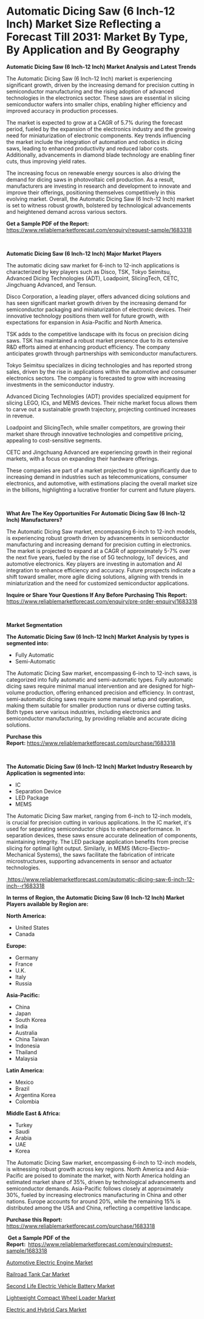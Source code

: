 <p><h1>Automatic Dicing Saw (6 Inch-12 Inch) Market Size Reflecting a Forecast Till 2031: Market By Type, By Application and By Geography</h1></p><p><strong>Automatic Dicing Saw (6 Inch-12 Inch) Market Analysis and Latest Trends</strong></p>
<p><p>The Automatic Dicing Saw (6 Inch-12 Inch) market is experiencing significant growth, driven by the increasing demand for precision cutting in semiconductor manufacturing and the rising adoption of advanced technologies in the electronics sector. These saws are essential in slicing semiconductor wafers into smaller chips, enabling higher efficiency and improved accuracy in production processes. </p><p>The market is expected to grow at a CAGR of 5.7% during the forecast period, fueled by the expansion of the electronics industry and the growing need for miniaturization of electronic components. Key trends influencing the market include the integration of automation and robotics in dicing saws, leading to enhanced productivity and reduced labor costs. Additionally, advancements in diamond blade technology are enabling finer cuts, thus improving yield rates. </p><p>The increasing focus on renewable energy sources is also driving the demand for dicing saws in photovoltaic cell production. As a result, manufacturers are investing in research and development to innovate and improve their offerings, positioning themselves competitively in this evolving market. Overall, the Automatic Dicing Saw (6 Inch-12 Inch) market is set to witness robust growth, bolstered by technological advancements and heightened demand across various sectors.</p></p>
<p><strong>Get a Sample PDF of the Report:&nbsp;</strong> <a href="https://www.reliablemarketforecast.com/enquiry/request-sample/1683318?utm_campaign=1600&utm_medium=2&utm_source=Github&utm_content=ia&utm_term=15102024&utm_id=automatic-dicing-saw-6-inch-12-inch">https://www.reliablemarketforecast.com/enquiry/request-sample/1683318</a></p>
<p>&nbsp;</p>
<p><strong>Automatic Dicing Saw (6 Inch-12 Inch) Major Market Players</strong></p>
<p><p>The automatic dicing saw market for 6-inch to 12-inch applications is characterized by key players such as Disco, TSK, Tokyo Seimitsu, Advanced Dicing Technologies (ADT), Loadpoint, SlicingTech, CETC, Jingchuang Advanced, and Tensun. </p><p>Disco Corporation, a leading player, offers advanced dicing solutions and has seen significant market growth driven by the increasing demand for semiconductor packaging and miniaturization of electronic devices. Their innovative technology positions them well for future growth, with expectations for expansion in Asia-Pacific and North America.</p><p>TSK adds to the competitive landscape with its focus on precision dicing saws. TSK has maintained a robust market presence due to its extensive R&D efforts aimed at enhancing product efficiency. The company anticipates growth through partnerships with semiconductor manufacturers.</p><p>Tokyo Seimitsu specializes in dicing technologies and has reported strong sales, driven by the rise in applications within the automotive and consumer electronics sectors. The company is forecasted to grow with increasing investments in the semiconductor industry.</p><p>Advanced Dicing Technologies (ADT) provides specialized equipment for slicing LEGO, ICs, and MEMS devices. Their niche market focus allows them to carve out a sustainable growth trajectory, projecting continued increases in revenue.</p><p>Loadpoint and SlicingTech, while smaller competitors, are growing their market share through innovative technologies and competitive pricing, appealing to cost-sensitive segments. </p><p>CETC and Jingchuang Advanced are experiencing growth in their regional markets, with a focus on expanding their hardware offerings. </p><p>These companies are part of a market projected to grow significantly due to increasing demand in industries such as telecommunications, consumer electronics, and automotive, with estimations placing the overall market size in the billions, highlighting a lucrative frontier for current and future players.</p></p>
<p>&nbsp;</p>
<p><strong>What Are The Key Opportunities For Automatic Dicing Saw (6 Inch-12 Inch) Manufacturers?</strong></p>
<p><p>The Automatic Dicing Saw market, encompassing 6-inch to 12-inch models, is experiencing robust growth driven by advancements in semiconductor manufacturing and increasing demand for precision cutting in electronics. The market is projected to expand at a CAGR of approximately 5-7% over the next five years, fueled by the rise of 5G technology, IoT devices, and automotive electronics. Key players are investing in automation and AI integration to enhance efficiency and accuracy. Future prospects indicate a shift toward smaller, more agile dicing solutions, aligning with trends in miniaturization and the need for customized semiconductor applications.</p></p>
<p><strong>Inquire or Share Your Questions If Any Before Purchasing This Report:</strong> <a href="https://www.reliablemarketforecast.com/enquiry/pre-order-enquiry/1683318?utm_campaign=1600&utm_medium=2&utm_source=Github&utm_content=ia&utm_term=15102024&utm_id=automatic-dicing-saw-6-inch-12-inch">https://www.reliablemarketforecast.com/enquiry/pre-order-enquiry/1683318</a></p>
<p>&nbsp;</p>
<p><strong>Market Segmentation</strong></p>
<p><strong>The Automatic Dicing Saw (6 Inch-12 Inch) Market Analysis by types is segmented into:</strong></p>
<p><ul><li>Fully Automatic</li><li>Semi-Automatic</li></ul></p>
<p><p>The Automatic Dicing Saw market, encompassing 6-inch to 12-inch saws, is categorized into fully automatic and semi-automatic types. Fully automatic dicing saws require minimal manual intervention and are designed for high-volume production, offering enhanced precision and efficiency. In contrast, semi-automatic dicing saws require some manual setup and operation, making them suitable for smaller production runs or diverse cutting tasks. Both types serve various industries, including electronics and semiconductor manufacturing, by providing reliable and accurate dicing solutions.</p></p>
<p><strong>Purchase this Report:&nbsp;</strong><a href="https://www.reliablemarketforecast.com/purchase/1683318?utm_campaign=1600&utm_medium=2&utm_source=Github&utm_content=ia&utm_term=15102024&utm_id=automatic-dicing-saw-6-inch-12-inch">https://www.reliablemarketforecast.com/purchase/1683318</a></p>
<p>&nbsp;</p>
<p><strong>The Automatic Dicing Saw (6 Inch-12 Inch) Market Industry Research by Application is segmented into:</strong></p>
<p><ul><li>IC</li><li>Separation Device</li><li>LED Package</li><li>MEMS</li></ul></p>
<p><p>The Automatic Dicing Saw market, ranging from 6-inch to 12-inch models, is crucial for precision cutting in various applications. In the IC market, it's used for separating semiconductor chips to enhance performance. In separation devices, these saws ensure accurate delineation of components, maintaining integrity. The LED package application benefits from precise slicing for optimal light output. Similarly, in MEMS (Micro-Electro-Mechanical Systems), the saws facilitate the fabrication of intricate microstructures, supporting advancements in sensor and actuator technologies.</p></p>
<p><a href="https://www.reliablemarketforecast.com/automatic-dicing-saw-6-inch-12-inch--r1683318?utm_campaign=1600&utm_medium=2&utm_source=Github&utm_content=ia&utm_term=15102024&utm_id=automatic-dicing-saw-6-inch-12-inch">&nbsp;https://www.reliablemarketforecast.com/automatic-dicing-saw-6-inch-12-inch--r1683318</a></p>
<p><strong>In terms of Region, the Automatic Dicing Saw (6 Inch-12 Inch) Market Players available by Region are:</strong></p>
<p>
    <p> <strong> North America: </strong>
        <ul>
            <li>United States</li>
            <li>Canada</li>
        </ul>
        </p> 
    <p> <strong> Europe: </strong>
        <ul>
            <li>Germany</li>
            <li>France</li>
            <li>U.K.</li>
            <li>Italy</li>
            <li>Russia</li>
        </ul>
        </p> 
    <p> <strong> Asia-Pacific: </strong>
        <ul>
            <li>China</li>
            <li>Japan</li>
            <li>South Korea</li>
            <li>India</li>
            <li>Australia</li>
            <li>China Taiwan</li>
            <li>Indonesia</li>
            <li>Thailand</li>
            <li>Malaysia</li>
        </ul>
        </p> 
    <p> <strong> Latin America: </strong>
        <ul>
            <li>Mexico</li>
            <li>Brazil</li>
            <li>Argentina Korea</li>
            <li>Colombia</li>
        </ul>
        </p> 
    <p> <strong> Middle East & Africa: </strong>
        <ul>
            <li>Turkey</li>
            <li>Saudi</li>
            <li>Arabia</li>
            <li>UAE</li>
            <li>Korea</li>
        </ul>
    </p>
    </p>
<p><p>The Automatic Dicing Saw market, encompassing 6-inch to 12-inch models, is witnessing robust growth across key regions. North America and Asia-Pacific are poised to dominate the market, with North America holding an estimated market share of 35%, driven by technological advancements and semiconductor demands. Asia-Pacific follows closely at approximately 30%, fueled by increasing electronics manufacturing in China and other nations. Europe accounts for around 20%, while the remaining 15% is distributed among the USA and China, reflecting a competitive landscape.</p></p>
<p><strong>Purchase this Report: </strong><a href="https://www.reliablemarketforecast.com/purchase/1683318?utm_campaign=1600&utm_medium=2&utm_source=Github&utm_content=ia&utm_term=15102024&utm_id=automatic-dicing-saw-6-inch-12-inch">https://www.reliablemarketforecast.com/purchase/1683318</a></p>
<p>&nbsp;<strong>Get a Sample PDF of the Report:&nbsp;&nbsp;</strong><a href="https://www.reliablemarketforecast.com/enquiry/request-sample/1683318?utm_campaign=1600&utm_medium=2&utm_source=Github&utm_content=ia&utm_term=15102024&utm_id=automatic-dicing-saw-6-inch-12-inch">https://www.reliablemarketforecast.com/enquiry/request-sample/1683318</a></p>
<p><strong></strong></p>
<p><p><a href="https://www.linkedin.com/pulse/automotive-electric-engine-industry-sector-new-technologies-g6nzf?utm_campaign=1600&utm_medium=2&utm_source=Github&utm_content=ia&utm_term=15102024&utm_id=automatic-dicing-saw-6-inch-12-inch">Automotive Electric Engine Market</a></p><p><a href="https://www.linkedin.com/pulse/railroad-tank-car-market-analysis-report-global-insights-ek0ef?utm_campaign=1600&utm_medium=2&utm_source=Github&utm_content=ia&utm_term=15102024&utm_id=automatic-dicing-saw-6-inch-12-inch">Railroad Tank Car Market</a></p><p><a href="https://www.linkedin.com/pulse/future-ready-strategic-insights-global-second-life-electric-9m1xf?utm_campaign=1600&utm_medium=2&utm_source=Github&utm_content=ia&utm_term=15102024&utm_id=automatic-dicing-saw-6-inch-12-inch">Second Life Electric Vehicle Battery Market</a></p><p><a href="https://www.linkedin.com/pulse/deep-dive-lightweight-compact-wheel-loader-market-itstrends-6j5hf?utm_campaign=1600&utm_medium=2&utm_source=Github&utm_content=ia&utm_term=15102024&utm_id=automatic-dicing-saw-6-inch-12-inch">Lightweight Compact Wheel Loader Market</a></p><p><a href="https://www.linkedin.com/pulse/decoding-electric-hybrid-cars-market-signals-growth-algorithms-0pyzf?utm_campaign=1600&utm_medium=2&utm_source=Github&utm_content=ia&utm_term=15102024&utm_id=automatic-dicing-saw-6-inch-12-inch">Electric and Hybrid Cars Market</a></p></p>